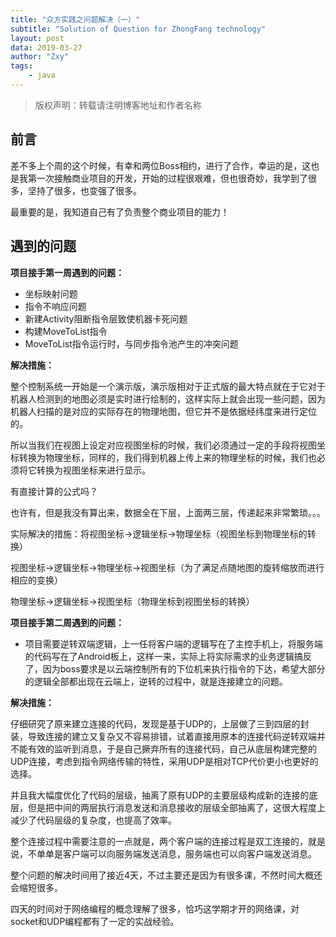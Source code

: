 ```yaml
---
title: "众方实践之问题解决（一）"
subtitle: "Solution of Question for ZhongFang technology"
layout: post
data: 2019-03-27
author: "Zxy"
tags:
    - java
---
```


> 版权声明：转载请注明博客地址和作者名称

## 前言

差不多上个周的这个时候，有幸和两位Boss相约，进行了合作，幸运的是，这也是我第一次接触商业项目的开发，开始的过程很艰难，但也很奇妙，我学到了很多，坚持了很多，也变强了很多。

最重要的是，我知道自己有了负责整个商业项目的能力！

## 遇到的问题

**项目接手第一周遇到的问题：**

- 坐标映射问题
- 指令不响应问题
- 新建Activity阻断指令层致使机器卡死问题
- 构建MoveToList指令
- MoveToList指令运行时，与同步指令池产生的冲突问题

**解决措施：**

整个控制系统一开始是一个演示版，演示版相对于正式版的最大特点就在于它对于机器人检测到的地图必须是实时进行绘制的，这样实际上就会出现一些问题，因为机器人扫描的是对应的实际存在的物理地图，但它并不是依据经纬度来进行定位的。

所以当我们在视图上设定对应视图坐标的时候，我们必须通过一定的手段将视图坐标转换为物理坐标，同样的，我们得到机器上传上来的物理坐标的时候，我们也必须将它转换为视图坐标来进行显示。

有直接计算的公式吗？

也许有，但是我没有算出来，数据全在下层，上面两三层，传递起来非常繁琐。。。

实际解决的措施：将视图坐标->逻辑坐标->物理坐标（视图坐标到物理坐标的转换）

视图坐标->逻辑坐标->物理坐标->视图坐标（为了满足点随地图的旋转缩放而进行相应的变换）

物理坐标->逻辑坐标->视图坐标（物理坐标到视图坐标的转换）



**项目接手第二周遇到的问题：**

- 项目需要逆转双端逻辑，上一任将客户端的逻辑写在了主控手机上，将服务端的代码写在了Android板上，这样一来，实际上将实际需求的业务逻辑搞反了，因为boss要求是以云端控制所有的下位机来执行指令的下达，希望大部分的逻辑全部都出现在云端上，逆转的过程中，就是连接建立的问题。  

**解决措施：**

仔细研究了原来建立连接的代码，发现是基于UDP的，上层做了三到四层的封装，导致连接的建立又复杂又不容易排错，试着直接用原本的连接代码逆转双端并不能有效的监听到消息，于是自己撅弃所有的连接代码，自己从底层构建完整的UDP连接，考虑到指令网络传输的特性，采用UDP是相对TCP代价更小也更好的选择。

并且我大幅度优化了代码的层级，抽离了原有UDP的主要层级构成新的连接的底层，但是把中间的两层执行消息发送和消息接收的层级全部抽离了，这很大程度上减少了代码层级的复杂度，也提高了效率。

整个连接过程中需要注意的一点就是，两个客户端的连接过程是双工连接的，就是说，不单单是客户端可以向服务端发送消息，服务端也可以向客户端发送消息。

整个问题的解决时间用了接近4天，不过主要还是因为有很多课，不然时间大概还会缩短很多。

四天的时间对于网络编程的概念理解了很多，恰巧这学期才开的网络课，对socket和UDP编程都有了一定的实战经验。